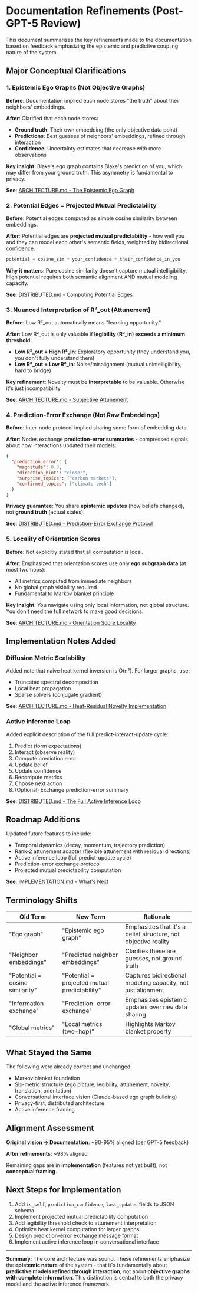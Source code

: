 # Documentation Refinements (Post-GPT-5 Review)

This document summarizes the key refinements made to the documentation based on feedback emphasizing the epistemic and predictive coupling nature of the system.

## Major Conceptual Clarifications

### 1. Epistemic Ego Graphs (Not Objective Graphs)

**Before**: Documentation implied each node stores "the truth" about their neighbors' embeddings.

**After**: Clarified that each node stores:
- **Ground truth**: Their own embedding (the only objective data point)
- **Predictions**: Best guesses of neighbors' embeddings, refined through interaction
- **Confidence**: Uncertainty estimates that decrease with more observations

**Key insight**: Blake's ego graph contains Blake's prediction of you, which may differ from your ground truth. This asymmetry is fundamental to privacy.

**See**: [ARCHITECTURE.md - The Epistemic Ego Graph](ARCHITECTURE.md#the-epistemic-ego-graph)

### 2. Potential Edges = Projected Mutual Predictability

**Before**: Potential edges computed as simple cosine similarity between embeddings.

**After**: Potential edges are **projected mutual predictability** - how well you and they can model each other's semantic fields, weighted by bidirectional confidence.

```python
potential = cosine_sim * your_confidence * their_confidence_in_you
```

**Why it matters**: Pure cosine similarity doesn't capture mutual intelligibility. High potential requires both semantic alignment AND mutual modeling capacity.

**See**: [DISTRIBUTED.md - Computing Potential Edges](DISTRIBUTED.md#computing-potential-edges-projected-mutual-predictability)

### 3. Nuanced Interpretation of R²_out (Attunement)

**Before**: Low R²_out automatically means "learning opportunity."

**After**: Low R²_out is only valuable if **legibility (R²_in) exceeds a minimum threshold**:
- **Low R²_out + High R²_in**: Exploratory opportunity (they understand you, you don't fully understand them)
- **Low R²_out + Low R²_in**: Noise/misalignment (mutual unintelligibility, hard to bridge)

**Key refinement**: Novelty must be **interpretable** to be valuable. Otherwise it's just incompatibility.

**See**: [ARCHITECTURE.md - Subjective Attunement](ARCHITECTURE.md#3-subjective-attunement-r²_out)

### 4. Prediction-Error Exchange (Not Raw Embeddings)

**Before**: Inter-node protocol implied sharing some form of embedding data.

**After**: Nodes exchange **prediction-error summaries** - compressed signals about how interactions updated their models:

```json
{
  "prediction_error": {
    "magnitude": 0.3,
    "direction_hint": "closer",
    "surprise_topics": ["carbon markets"],
    "confirmed_topics": ["climate tech"]
  }
}
```

**Privacy guarantee**: You share **epistemic updates** (how beliefs changed), not **ground truth** (actual states).

**See**: [DISTRIBUTED.md - Prediction-Error Exchange Protocol](DISTRIBUTED.md#prediction-error-exchange-protocol-future)

### 5. Locality of Orientation Scores

**Before**: Not explicitly stated that all computation is local.

**After**: Emphasized that orientation scores use only **ego subgraph data** (at most two hops):
- All metrics computed from immediate neighbors
- No global graph visibility required
- Fundamental to Markov blanket principle

**Key insight**: You navigate using only local information, not global structure. You don't need the full network to make good decisions.

**See**: [ARCHITECTURE.md - Orientation Score Locality](ARCHITECTURE.md#6-orientation-score-composite)

## Implementation Notes Added

### Diffusion Metric Scalability

Added note that naive heat kernel inversion is O(n³). For larger graphs, use:
- Truncated spectral decomposition
- Local heat propagation
- Sparse solvers (conjugate gradient)

**See**: [ARCHITECTURE.md - Heat-Residual Novelty Implementation](ARCHITECTURE.md#4-heat-residual-novelty)

### Active Inference Loop

Added explicit description of the full predict-interact-update cycle:

1. Predict (form expectations)
2. Interact (observe reality)
3. Compute prediction error
4. Update belief
5. Update confidence
6. Recompute metrics
7. Choose next action
8. (Optional) Exchange prediction-error summary

**See**: [DISTRIBUTED.md - The Full Active Inference Loop](DISTRIBUTED.md#the-full-active-inference-loop-future)

## Roadmap Additions

Updated future features to include:
- Temporal dynamics (decay, momentum, trajectory prediction)
- Rank-2 attunement adapter (flexible attunement with residual directions)
- Active inference loop (full predict-update cycle)
- Prediction-error exchange protocol
- Projected mutual predictability computation

**See**: [IMPLEMENTATION.md - What's Next](IMPLEMENTATION.md#whats-next)

## Terminology Shifts

| Old Term | New Term | Rationale |
|----------|----------|-----------|
| "Ego graph" | "Epistemic ego graph" | Emphasizes that it's a belief structure, not objective reality |
| "Neighbor embeddings" | "Predicted neighbor embeddings" | Clarifies these are guesses, not ground truth |
| "Potential = cosine similarity" | "Potential = projected mutual predictability" | Captures bidirectional modeling capacity, not just alignment |
| "Information exchange" | "Prediction-error exchange" | Emphasizes epistemic updates over raw data sharing |
| "Global metrics" | "Local metrics (two-hop)" | Highlights Markov blanket property |

## What Stayed the Same

The following were already correct and unchanged:
- Markov blanket foundation
- Six-metric structure (ego picture, legibility, attunement, novelty, translation, orientation)
- Conversational interface vision (Claude-based ego graph building)
- Privacy-first, distributed architecture
- Active inference framing

## Alignment Assessment

**Original vision → Documentation**: ~90-95% aligned (per GPT-5 feedback)

**After refinements**: ~98% aligned

Remaining gaps are in **implementation** (features not yet built), not **conceptual framing**.

## Next Steps for Implementation

1. Add `is_self`, `prediction_confidence`, `last_updated` fields to JSON schema
2. Implement projected mutual predictability computation
3. Add legibility threshold check to attunement interpretation
4. Optimize heat kernel computation for larger graphs
5. Design prediction-error exchange message format
6. Implement active inference loop in conversational interface

---

**Summary**: The core architecture was sound. These refinements emphasize the **epistemic nature** of the system - that it's fundamentally about **predictive models refined through interaction**, not about **objective graphs with complete information**. This distinction is central to both the privacy model and the active inference framework.
